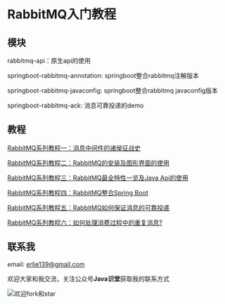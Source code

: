 # RabbitMQ入门教程

## 模块

rabbitmq-api：原生api的使用

springboot-rabbitmq-annotation: springboot整合rabbitmq注解版本

springboot-rabbitmq-javaconfig: springboot整合rabbitmq javaconfig版本

springboot-rabbitmq-ack: 消息可靠投递的demo

## 教程

[RabbitMQ系列教程一：消息中间件的诸侯征战史](https://github.com/erlieStar/rabbitmq-examples/blob/master/docs/RabbitMQ%E7%B3%BB%E5%88%97%E6%95%99%E7%A8%8B%E4%B8%80%EF%BC%9A%E6%B6%88%E6%81%AF%E4%B8%AD%E9%97%B4%E4%BB%B6%E7%9A%84%E8%AF%B8%E4%BE%AF%E5%BE%81%E6%88%98%E5%8F%B2.md)

[RabbitMQ系列教程二：RabbitMQ的安装及图形界面的使用](https://github.com/erlieStar/rabbitmq-examples/blob/master/docs/RabbitMQ%E7%B3%BB%E5%88%97%E6%95%99%E7%A8%8B%E4%BA%8C%EF%BC%9ARabbitMQ%E7%9A%84%E5%AE%89%E8%A3%85%E5%8F%8A%E5%9B%BE%E5%BD%A2%E7%95%8C%E9%9D%A2%E7%9A%84%E4%BD%BF%E7%94%A8.md)

[RabbitMQ系列教程三：RabbitMQ最全特性一览及Java Api的使用](https://github.com/erlieStar/rabbitmq-examples/blob/master/docs/RabbitMQ%E7%B3%BB%E5%88%97%E6%95%99%E7%A8%8B%E4%B8%89%EF%BC%9ARabbitMQ%E6%9C%80%E5%85%A8%E7%89%B9%E6%80%A7%E4%B8%80%E8%A7%88%E5%8F%8AJava%20Api%E7%9A%84%E4%BD%BF%E7%94%A8.md)

[RabbitMQ系列教程四：RabbitMQ整合Spring Boot](https://github.com/erlieStar/rabbitmq-examples/blob/master/docs/RabbitMQ%E7%B3%BB%E5%88%97%E6%95%99%E7%A8%8B%E5%9B%9B%EF%BC%9ARabbitMQ%E6%95%B4%E5%90%88Spring%20Boot.md)

[RabbitMQ系列教程五：RabbitMQ如何保证消息的可靠投递](https://github.com/erlieStar/rabbitmq-examples/blob/master/docs/RabbitMQ%E7%B3%BB%E5%88%97%E6%95%99%E7%A8%8B%E4%BA%94%EF%BC%9ARabbitMQ%E5%A6%82%E4%BD%95%E4%BF%9D%E8%AF%81%E6%B6%88%E6%81%AF%E7%9A%84%E5%8F%AF%E9%9D%A0%E6%8A%95%E9%80%92.md)

[RabbitMQ系列教程六：如何处理消费过程中的重复消息?](https://github.com/erlieStar/rabbitmq-examples/blob/master/docs/RabbitMQ%E7%B3%BB%E5%88%97%E6%95%99%E7%A8%8B%E5%85%AD%EF%BC%9A%E5%A6%82%E4%BD%95%E5%A4%84%E7%90%86%E6%B6%88%E8%B4%B9%E8%BF%87%E7%A8%8B%E4%B8%AD%E7%9A%84%E9%87%8D%E5%A4%8D%E6%B6%88%E6%81%AF.md)

## 联系我

email: erlie139@gmail.com

欢迎大家和我交流，关注公众号**Java识堂**获取我的联系方式
 
![欢迎fork和star](https://img-blog.csdnimg.cn/20200102100200903.jpg)
